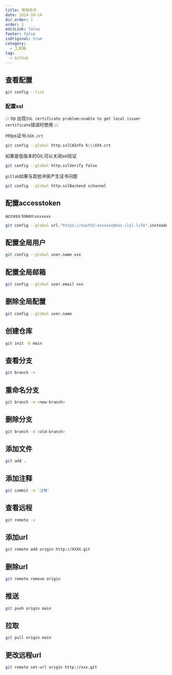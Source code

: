 ```yaml
---
title: 常用命令
date: 2024-10-14
dir.order: 1
order: 1
editLink: false
footer: false
isOriginal: true
category:
  - 工具箱
tag:
  - Github
---
```


## 查看配置

```bash
git config --list
```

### 配置ssl

::: tip
出现`SSL certificate problem:unable to get local issuer certificate`错误时使用
:::

Https证书:`XXX.crt`

```bash
git config --global http.sslCAInfo X:\\XXX.crt
```

如果是低版本的Git,可以关闭ssl验证

```bash
git config --global http.sslVerify false
```

`gitlab`如果与其他冲突产生证书问题

```bash
git config --global http.sslBackend schannel
```

## 配置accesstoken

access token:`xxxxxxx`

```bash
git config --global url."https://oauth2:xxxxxxx@nas.ilyl.life".insteadof "https://nas.ilyl.life"
```

## 配置全局用户

```bash
git config --global user.name xxx
```

## 配置全局邮箱

```bash
git config --global user.email xxx
```

## 删除全局配置

```bash
git config --global user.name
```

## 创建仓库

```bash
git init -b main
```

## 查看分支

```bash
git branch -v
```

## 重命名分支

```bash
git branch -m <new-branch>
```

## 删除分支

```bash
git branch -d <old-branch>
```

## 添加文件

```bash
git add .
```

## 添加注释

```bash
git commit -m '注释'
```

## 查看远程

```bash
git remote -v
```

## 添加url

```bash
git remote add origin http://XXXX.git
```

## 删除url

```bash
git remote remove origin
```

## 推送

```bash
git push origin main
```

## 拉取

```bash
git pull origin main
```

## 更改远程url

```bash
git remote set-url origin http://xxx.git
```